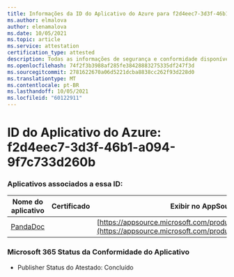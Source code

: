 ```yaml
---
title: Informações da ID do Aplicativo do Azure para f2d4eec7-3d3f-46b1-a094-9f7c733d260b
ms.author: elmalova
author: elenamalova
ms.date: 10/05/2021
ms.topic: article
ms.service: attestation
certification_type: attested
description: Todas as informações de segurança e conformidade disponíveis para f2d4eec7-3d3f-46b1-a094-9f7c733d260b.
ms.openlocfilehash: 74f2f3b3988af285fe38428883275335df247f3d
ms.sourcegitcommit: 2781622670a06d5221dcba8838cc262f93d228d0
ms.translationtype: MT
ms.contentlocale: pt-BR
ms.lasthandoff: 10/05/2021
ms.locfileid: "60122911"
---
```

# <a name="azure-app-id-f2d4eec7-3d3f-46b1-a094-9f7c733d260b"></a>ID do Aplicativo do Azure: f2d4eec7-3d3f-46b1-a094-9f7c733d260b


### <a name="apps-associated-with-this-id"></a>Aplicativos associados a essa ID:
| **Nome do aplicativo** | **Certificado** | **Exibir no AppSource** |
|--------------|---------------|-----------------------|
| [PandaDoc](https://docs.microsoft.com/microsoft-365-app-certification/forward/WA200002927) |  | [https://appsource.microsoft.com/product/office/WA200002927](https://appsource.microsoft.com/product/office/WA200002927) |

### <a name="microsoft-365-app-compliance-status"></a>Microsoft 365 Status da Conformidade do Aplicativo
- Publisher Status do Atestado: Concluído
